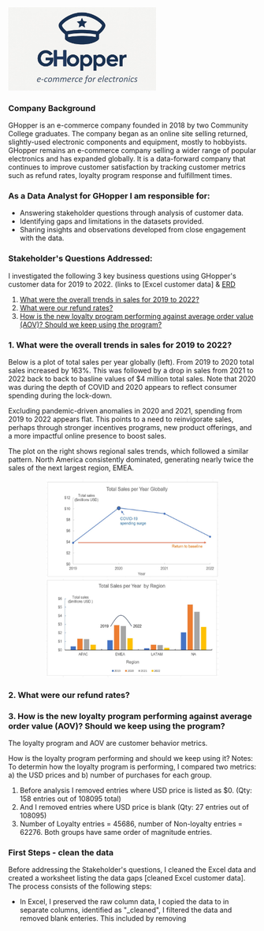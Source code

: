 <img src="images/GHopper_logo.jpg" alt="GHopper_logo" width="300"/>

###  Company Background
GHopper is an e-commerce company founded in 2018 by two Community College graduates.  The company began as an online site selling returned, slightly-used electronic components and equipment, mostly to hobbyists.  GHopper remains an e-commerce company selling a wider range of popular electronics and has expanded globally.  It is a data-forward company that continues to improve customer satisfaction by tracking customer metrics such as refund rates, loyalty program response and fulfillment times.  

###  As a Data Analyst for GHopper I am responsible for:   
- Answering stakeholder questions through analysis of customer data.
- Identifying gaps and limitations in the datasets provided.
- Sharing insights and observations developed from close engagement with the data.

### Stakeholder's Questions Addressed:
  I investigated the following 3 key business questions using GHopper's customer data for 2019 to 2022. (links to [Excel customer data] & [ERD](images/eList_Excel_ERD.png)  
  1. [What were the overall trends in sales for 2019 to 2022?](#1-what-were-the-overall-trends-in-sales-for-2019-to-2022)
  2. [What were our refund rates?](#2-what-were-our-refund-rates)
  3. [How is the new loyalty program performing against average order value (AOV)? Should we keep using the program?](#3-how-is-the-new-loyalty-program-performing-against-average-order-value-aov-should-we-keep-using-the-program)
     

    

    
### 1. What were the overall trends in sales for 2019 to 2022?  
Below is a plot of total sales per year globally (left). From 2019 to 2020 total sales increased by 163%. This was followed by a drop in sales from 2021 to 2022 back to back to basline values of $4 million total sales. Note that 2020 was during the depth of COVID and 2020 appears to reflect consumer spending during the lock-down.

Excluding pandemic-driven anomalies in 2020 and 2021, spending from 2019 to 2022 appears flat. This points to a need to reinvigorate sales, perhaps through  stronger incentives programs, new product offerings, and a more impactful online presence to boost sales. 

The plot on the right shows regional sales trends, which followed a similar pattern.  North America consistently dominated, generating nearly twice the sales of the next largest region, EMEA. 

<p align="center">
<img width="350" height="200" alt="image" src="images/Total_sales_per_year_globally_v2.JPG" />
<img width="350" height="200" alt="image" src="images/Total_sales_per_year_by_region_v2.JPG" />
</p>

### 2. What were our refund rates?
 

### 3. How is the new loyalty program performing against average order value (AOV)? Should we keep using the program?
The loyalty program and AOV are customer behavior metrics. 


How is the loyalty program performing and should we keep using it?
Notes: To determin how the loyalty program is performing, I compared two metrics: a) the USD prices and b) number of purchases for each group. 
1. Before analysis I removed entries where USD price is listed as $0. (Qty: 158 entries out of 108095 total)
2. And I removed entries where USD price is blank (Qty: 27 entries out of 108095)
3. Number of Loyalty entries = 45686, number of Non-loyalty entries = 62276. Both groups have same order of magnitude entries.

 ### First Steps - clean the data
 Before addressing the Stakeholder's questions, I cleaned the Excel data and created a worksheet listing the data gaps [cleaned Excel customer data].  
 The process consists of the following steps:
   - In Excel, I preserved the raw column data, I copied the data to in separate columns, identified as "_cleaned", I filtered the data and removed blank enteries.    This included  by removing  


